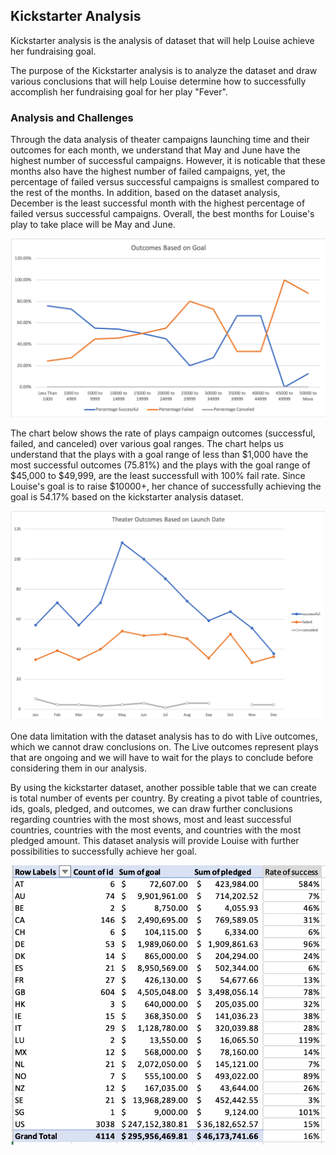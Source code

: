## Kickstarter Analysis
 Kickstarter analysis is the analysis of dataset that will help Louise achieve her fundraising goal.
 
The purpose of the Kickstarter analysis is to analyze the dataset and draw various conclusions that will help Louise determine how to successfully accomplish her fundraising goal for her play "Fever".

### Analysis and Challenges

Through the data analysis of theater campaigns launching time and their outcomes for each month, we understand that May and June have the highest number of successful campaigns. However, it is noticable that these months also have the highest number of failed campaigns, yet, the percentage of failed versus successful campaigns is smallest compared to the rest of the months. In addition, based on the dataset analysis, December is the least successful month with the highest percentage of failed versus successful campaigns. Overall, the best months for Louise's play to take place will be May and June.

![](Outcomes_vs_Goals.png)


The chart below shows the rate of plays campaign outcomes (successful, failed, and canceled) over various goal ranges. The chart helps us understand that the plays with a goal range of less than $1,000 have the most successful outcomes (75.81%) and the plays with the goal range of $45,000 to $49,999, are the least successfull with 100% fail rate. Since Louise's goal is to raise $10000+, her chance of successfully achieving the goal is 54.17% based on the kickstarter analysis dataset.

![](Theater_Outcomes_Vs_Launch.png)

One data limitation with the dataset analysis has to do with Live outcomes, which we cannot draw conclusions on. The Live outcomes represent plays that are ongoing and we will have to wait for the plays to conclude before considering them in our analysis.

By using the kickstarter dataset, another possible table that we can create is total number of events per country. By creating a pivot table of countries, ids, goals, pledged, and outcomes, we can draw further conclusions regarding countries with the most shows, most and least successful countries, countries with the most events, and countries with the most pledged amount. This dataset analysis will provide Louise with further possibilities to successfully achieve her goal.


![](Events_per_country.png)
